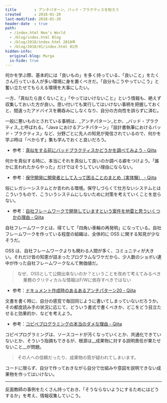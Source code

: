 ```yaml
---
title        : アンチパターン、バッド・プラクティスを知ろう
created      : 2018-01-20
last-modified: 2018-01-20
header-date  : true
path:
  - /index.html Neo's World
  - /blog/index.html Blog
  - /blog/2018/index.html 2018年
  - /blog/2018/01/index.html 01月
hidden-info:
  original-blog: Murga
  is-hide: true
---
```


何かを学ぶ際、基本的には「良いもの」を多く持っている、「良いこと」をたくさん行っている人が多い環境に身を置くべきだ。「自分もこうやっていこう」と奮い立たせてもらえる環境を大事にしたい。

一方、「真似たら良くないこと」「やってはいけないこと」という情報も、絶えず収集しておいた方が良い。思い付いても実行してはいけない事柄を把握しておくと、間違ったアドバイスを鵜呑みにしなくなり、自分の方向性を誤らずに済む。

一般に悪いものとされている事柄は、_アンチパターン_とか、_バッド・プラクティス_と呼ばれる。「Java におけるアンチパターン」「設計書執筆におけるバッド・プラクティス」など、分野ごとに先人の知見が発信されているので、何かを学ぶ時は「べからず」集も学んでおくと良いだろう。

- 参考：[真似をする前にバッドプラクティスかどうかを調べてみよう - Qiita](https://qiita.com/n_slender/items/3be36b3dc7451e230e95)

何かを真似する時に、本当にそれを真似して良いのか調べる癖をつけよう。「誰かに言われたからやった」だけではそうしていい理由にならない。

- 参考：[保守開発に開発者として入って困ることのまとめ（実体験） - Qiita](https://qiita.com/sh-ogawa/items/efb4907f6b5fd6a6ae03)

俗にレガシーシステムとか言われる環境。保守しづらくて仕方ないシステムとはこういうもので、こういうシステムにしないために対策を考えていくことを怠らない。

- 参考：[自社フレームワークで開発していますという案件を地雷と思ういくつかの理由 - Qiita](https://qiita.com/s-age/items/eaab58bbdf174f11ebf2)

自社フレームワークとは、得てして「四角い車輪の再発明」になっている。自社フレームワークを作っている程度の組織は、全体的に OSS に関する知見が少なそうだ。

OSS は、自社フレームワークよりも関わる人間が多く、コミュニティが大きい。それだけ皆の知恵が詰まったプログラムなワケだから、少人数のショボい連中が作った自社フレームワークなんて無価値だ。

> なぜ、OSSとして公開出来ないのか？ということを改めて考えてみるべき
>　
> 業務のクリティカルな情報はF/Wに依存すべきではない

- 参考：[ドキュメント作成時のあるあるアンチパターン20 - Qiita](https://qiita.com/tamikura@github/items/625b94b6046113403728)

文書を書く時に、自分の感覚で毎回同じように書いてしまっていないだろうか。その都度読み手の状況に応じて、どういう書式で書くべきか、どこをどう目立たせると効果的か、などを考えよう。

- 参考：[コピペプログラミングの本当のダメな理由 - Qiita](https://qiita.com/NagaokaKenichi/items/e855b944f4b427a911e8)

コピペプログラミングは、ソースコードが汚くなっていくとか、共通化できていないとか、そういう指摘もできるが、根源は__成果物に対する説明責任が果たせないこと__が問題。

> その人への信頼だったり、成果物の質が疑われてしまいます。

コードに限らず、自分で作っておきながら自分で仕組みや意図を説明できない成果物を作ってはいけない。

---

反面教師の事例をたくさん持っておき、「そうならないようにするためにはどうするか」を考え、情報収集していこう。
